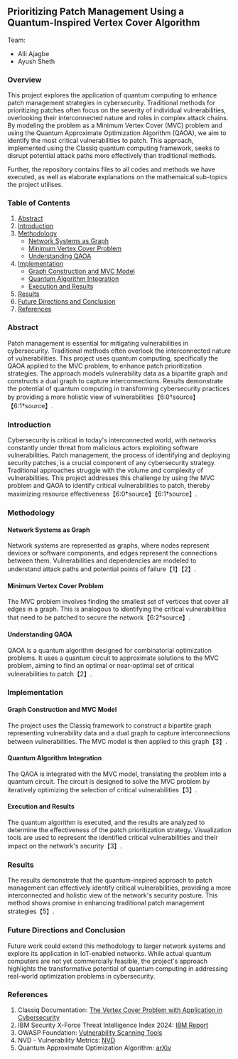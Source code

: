 ## Prioritizing Patch Management Using a Quantum-Inspired Vertex Cover Algorithm

Team:
- Alli Ajagbe
- Ayush Sheth

### Overview
This project explores the application of quantum computing to enhance patch management strategies in cybersecurity. Traditional methods for prioritizing patches often focus on the severity of individual vulnerabilities, overlooking their interconnected nature and roles in complex attack chains. By modeling the problem as a Minimum Vertex Cover (MVC) problem and using the Quantum Approximate Optimization Algorithm (QAOA), we aim to identify the most critical vulnerabilities to patch. This approach, implemented using the Classiq quantum computing framework, seeks to disrupt potential attack paths more effectively than traditional methods.

Further, the repository contains files to all codes and methods we have executed, as well as elaborate explanations on the mathemaical sub-topics the project utilises. 

### Table of Contents
1. [Abstract](#abstract)
2. [Introduction](#introduction)
3. [Methodology](#methodology)
   - [Network Systems as Graph](#network-systems-as-graph)
   - [Minimum Vertex Cover Problem](#minimum-vertex-cover-problem)
   - [Understanding QAOA](#understanding-qaoa)
4. [Implementation](#implementation)
   - [Graph Construction and MVC Model](#graph-construction-and-mvc-model)
   - [Quantum Algorithm Integration](#quantum-algorithm-integration)
   - [Execution and Results](#execution-and-results)
5. [Results](#results)
6. [Future Directions and Conclusion](#future-directions-and-conclusion)
7. [References](#references)

### Abstract
Patch management is essential for mitigating vulnerabilities in cybersecurity. Traditional methods often overlook the interconnected nature of vulnerabilities. This project uses quantum computing, specifically the QAOA applied to the MVC problem, to enhance patch prioritization strategies. The approach models vulnerability data as a bipartite graph and constructs a dual graph to capture interconnections. Results demonstrate the potential of quantum computing in transforming cybersecurity practices by providing a more holistic view of vulnerabilities【6:0†source】【6:1†source】.

### Introduction
Cybersecurity is critical in today's interconnected world, with networks constantly under threat from malicious actors exploiting software vulnerabilities. Patch management, the process of identifying and deploying security patches, is a crucial component of any cybersecurity strategy. Traditional approaches struggle with the volume and complexity of vulnerabilities. This project addresses this challenge by using the MVC problem and QAOA to identify critical vulnerabilities to patch, thereby maximizing resource effectiveness【6:0†source】【6:1†source】.

### Methodology
#### Network Systems as Graph
Network systems are represented as graphs, where nodes represent devices or software components, and edges represent the connections between them. Vulnerabilities and dependencies are modeled to understand attack paths and potential points of failure【1】【2】.

#### Minimum Vertex Cover Problem
The MVC problem involves finding the smallest set of vertices that cover all edges in a graph. This is analogous to identifying the critical vulnerabilities that need to be patched to secure the network【6:2†source】.

#### Understanding QAOA
QAOA is a quantum algorithm designed for combinatorial optimization problems. It uses a quantum circuit to approximate solutions to the MVC problem, aiming to find an optimal or near-optimal set of critical vulnerabilities to patch【2】.

### Implementation
#### Graph Construction and MVC Model
The project uses the Classiq framework to construct a bipartite graph representing vulnerability data and a dual graph to capture interconnections between vulnerabilities. The MVC model is then applied to this graph【3】.

#### Quantum Algorithm Integration
The QAOA is integrated with the MVC model, translating the problem into a quantum circuit. The circuit is designed to solve the MVC problem by iteratively optimizing the selection of critical vulnerabilities【3】.

#### Execution and Results
The quantum algorithm is executed, and the results are analyzed to determine the effectiveness of the patch prioritization strategy. Visualization tools are used to represent the identified critical vulnerabilities and their impact on the network's security【3】.

### Results
The results demonstrate that the quantum-inspired approach to patch management can effectively identify critical vulnerabilities, providing a more interconnected and holistic view of the network's security posture. This method shows promise in enhancing traditional patch management strategies【5】.

### Future Directions and Conclusion
Future work could extend this methodology to larger network systems and explore its application in IoT-enabled networks. While actual quantum computers are not yet commercially feasible, the project's approach highlights the transformative potential of quantum computing in addressing real-world optimization problems in cybersecurity.

### References
1. Classiq Documentation: [The Vertex Cover Problem with Application in Cybersecurity](https://docs.classiq.io/latest/explore/applications/cybersecurity/patching_management/patching_management/)
2. IBM Security X-Force Threat Intelligence Index 2024: [IBM Report](https://www.ibm.com/reports/threat-intelligence)
3. OWASP Foundation: [Vulnerability Scanning Tools](https://owasp.org/www-community/Vulnerability_Scanning_Tools)
4. NVD - Vulnerability Metrics: [NVD](https://nvd.nist.gov/vuln-metrics/cvss)
5. Quantum Approximate Optimization Algorithm: [arXiv](https://doi.org/10.48550/arxiv.1411.4028)
